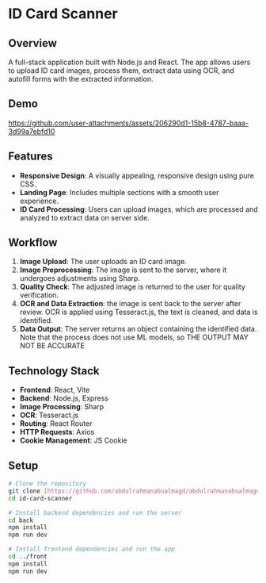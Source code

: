 # ID Card Scanner

## Overview

A full-stack application built with Node.js and React. The app allows users to upload ID card images, process them, extract data using OCR, and autofill forms with the extracted information.

## Demo

https://github.com/user-attachments/assets/206290d1-15b8-4787-baaa-3d99a7ebfd10



## Features

- **Responsive Design**: A visually appealing, responsive design using pure CSS.
- **Landing Page**: Includes multiple sections with a smooth user experience.
- **ID Card Processing**: Users can upload images, which are processed and analyzed to extract data on server side.

## Workflow

1. **Image Upload**: The user uploads an ID card image.
2. **Image Preprocessing**: The image is sent to the server, where it undergoes adjustments using Sharp.
3. **Quality Check**: The adjusted image is returned to the user for quality verification.
4. **OCR and Data Extraction**: the image is sent back to the server after review. OCR is applied using Tesseract.js, the text is cleaned, and data is identified.
5. **Data Output**: The server returns an object containing the identified data. Note that the process does not use ML models, so THE OUTPUT MAY NOT BE ACCURATE

## Technology Stack

- **Frontend**: React, Vite
- **Backend**: Node.js, Express
- **Image Processing**: Sharp
- **OCR**: Tesseract.js
- **Routing**: React Router
- **HTTP Requests**: Axios
- **Cookie Management**: JS Cookie

## Setup

```bash
# Clone the repository
git clone [https://github.com/abdulrahmanabualmagd/abdulrahmanabualmagd-assignment]
cd id-card-scanner

# Install backend dependencies and run the server
cd back
npm install
npm run dev

# Install frontend dependencies and run the app
cd ../front
npm install
npm run dev
